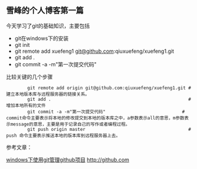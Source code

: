 ﻿雪峰的个人博客第一篇
----

今天学习了git的基础知识，主要包括

* git在windows下的安装
* git init
* git remote add xuefeng1 git@github.com:qiuxuefeng/xuefeng1.git
* git add .
* git commit -a -m"第一次提交代码"

比较关键的几个步骤

			git remote add origin git@github.com:qiuxuefeng/xuefeng1.git # 建立本地版本库与远程服务器的链接关系。
			git add .                                                    # 增加本地所有的文件
			git commit -a -m"第一次提交代码"                             # commit命令主要表示将本地的修改提交到本地的版本库之中，a参数表示all的意思，m参数表示message的意思，主要是用于记录自己的写作或者编程过程。
			git push origin master                                       # push 命令主要表示推送本地的版本库到远程服务器上去。

参考文章：

[windows下使用git管理github项目](http://hi.baidu.com/mcspring/blog/item/171b1e38986d39fab211c71b.html)
<http://github.com>



